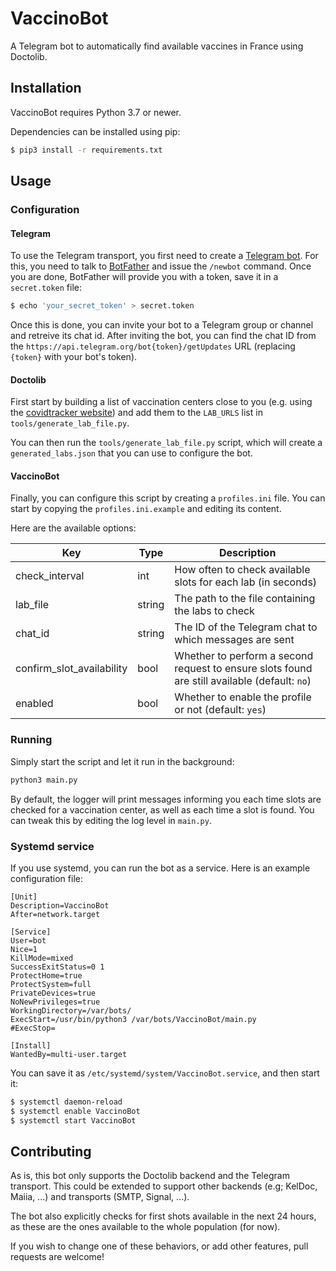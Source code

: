 # VaccinoBot

A Telegram bot to automatically find available vaccines in France using Doctolib.

## Installation

VaccinoBot requires Python 3.7 or newer.

Dependencies can be installed using pip:

```bash
$ pip3 install -r requirements.txt
```

## Usage

### Configuration

#### Telegram

To use the Telegram transport, you first need to create a [Telegram bot](https://core.telegram.org/bots). For this, you need to talk to [BotFather](https://t.me/botfather) and issue the `/newbot` command. Once you are done, BotFather will provide you with a token, save it in a `secret.token` file:

```bash
$ echo 'your_secret_token' > secret.token
```

Once this is done, you can invite your bot to a Telegram group or channel and retreive its chat id. After inviting the bot, you can find the chat ID from the `https://api.telegram.org/bot{token}/getUpdates` URL (replacing `{token}` with your bot's token).

#### Doctolib

First start by building a list of vaccination centers close to you (e.g. using the [covidtracker website](https://vitemadose.covidtracker.fr/)) and add them to the `LAB_URLS` list in `tools/generate_lab_file.py`.

You can then run the `tools/generate_lab_file.py` script, which will create a `generated_labs.json` that you can use to configure the bot.

#### VaccinoBot

Finally, you can configure this script by creating a `profiles.ini` file. You can start by copying the `profiles.ini.example` and editing its content.

Here are the available options:

| Key                       | Type   | Description                                                                                   |
| ------------------------- | ------ | --------------------------------------------------------------------------------------------- |
| check_interval            | int    | How often to check available slots for each lab (in seconds)                                  |
| lab_file                  | string | The path to the file containing the labs to check                                             |
| chat_id                   | string | The ID of the Telegram chat to which messages are sent                                        |
| confirm_slot_availability | bool   | Whether to perform a second request to ensure slots found are still available (default: `no`) |
| enabled                   | bool   | Whether to enable the profile or not (default: `yes`)                                         |

### Running

Simply start the script and let it run in the background:

```bash
python3 main.py
```

By default, the logger will print messages informing you each time slots are checked for a vaccination center, as well as each time a slot is found. You can tweak this by editing the log level in `main.py`.

### Systemd service

If you use systemd, you can run the bot as a service. Here is an example configuration file:

```
[Unit]
Description=VaccinoBot
After=network.target

[Service]
User=bot
Nice=1
KillMode=mixed
SuccessExitStatus=0 1
ProtectHome=true
ProtectSystem=full
PrivateDevices=true
NoNewPrivileges=true
WorkingDirectory=/var/bots/
ExecStart=/usr/bin/python3 /var/bots/VaccinoBot/main.py
#ExecStop=

[Install]
WantedBy=multi-user.target
```

You can save it as `/etc/systemd/system/VaccinoBot.service`, and then start it:

```bash
$ systemctl daemon-reload
$ systemctl enable VaccinoBot
$ systemctl start VaccinoBot
```

## Contributing

As is, this bot only supports the Doctolib backend and the Telegram transport. This could be extended to support other backends (e.g; KelDoc, Maiia, ...) and transports (SMTP, Signal, ...).

The bot also explicitly checks for first shots available in the next 24 hours, as these are the ones available to the whole population (for now).

If you wish to change one of these behaviors, or add other features, pull requests are welcome!
